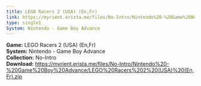 ```yaml
---
title: LEGO Racers 2 (USA) (En,Fr)
link: https://myrient.erista.me/files/No-Intro/Nintendo%20-%20Game%20Boy%20Advance/LEGO%20Racers%202%20(USA)%20(En,Fr).zip
type: single1
System: Nintendo - Game Boy Advance
---
```

<b>Game:</b> LEGO Racers 2 (USA) (En,Fr)<br>
<b>System:</b> Nintendo - Game Boy Advance<br>
<b>Collection:</b> No-Intro<br>
<b>Download:</b> https://myrient.erista.me/files/No-Intro/Nintendo%20-%20Game%20Boy%20Advance/LEGO%20Racers%202%20(USA)%20(En,Fr).zip